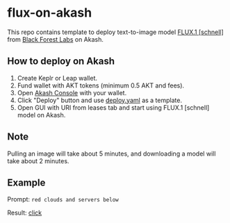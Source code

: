 # flux-on-akash

This repo contains template to deploy text-to-image model [FLUX.1 [schnell]](https://huggingface.co/black-forest-labs/FLUX.1-schnell) from [Black Forest Labs](https://blackforestlabs.ai/) on Akash.

## How to deploy on Akash
1. Create Keplr or Leap wallet.
2. Fund wallet with AKT tokens (minimum 0.5 AKT and fees).
3. Open [Akash Console](https://console.akash.network/) with your wallet.
4. Click "Deploy" button and use [deploy.yaml](https://github.com/camathebullet/flux-on-akash/blob/main/deploy.yaml) as a template.
5. Open GUI with URI from leases tab and start using FLUX.1 [schnell] model on Akash.

## Note
Pulling an image will take about 5 minutes, and downloading a model will take about 2 minutes.

## Example
Prompt: `red clouds and servers below`

Result: [click](https://imgtr.ee/images/2024/09/11/821665224b5a3632cfabadae07b0afe8.png)
